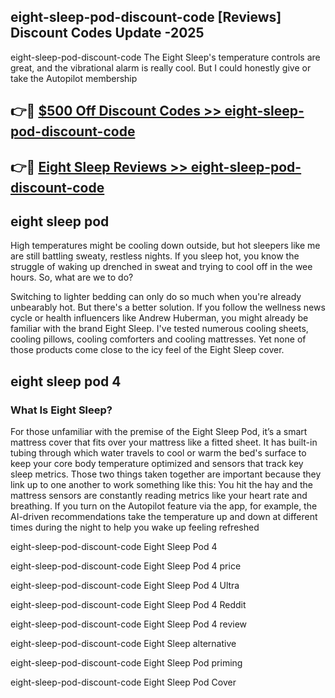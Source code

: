 ## eight-sleep-pod-discount-code [Reviews​] Discount Codes Update -2025

eight-sleep-pod-discount-code The Eight Sleep's temperature controls are great, and the vibrational alarm is really cool. But I could honestly give or take the Autopilot membership

## 👉🔴 [$500 Off Discount Codes >> eight-sleep-pod-discount-code](http://download.freeplayer.one?title=eight-sleep-pod-discount-code&ref=18-ES)

## 👉🔴 [Eight Sleep Reviews >> eight-sleep-pod-discount-code](http://download.freeplayer.one?title=eight-sleep-pod-discount-code&ref=18-ES)

## eight sleep pod

High temperatures might be cooling down outside, but hot sleepers like me are still battling sweaty, restless nights. If you sleep hot, you know the struggle of waking up drenched in sweat and trying to cool off in the wee hours. So, what are we to do?

Switching to lighter bedding can only do so much when you're already unbearably hot. But there's a better solution. If you follow the wellness news cycle or health influencers like Andrew Huberman, you might already be familiar with the brand Eight Sleep. I've tested numerous cooling sheets, cooling pillows, cooling comforters and cooling mattresses. Yet none of those products come close to the icy feel of the Eight Sleep cover.

## eight sleep pod 4

### What Is Eight Sleep?

For those unfamiliar with the premise of the Eight Sleep Pod, it’s a smart mattress cover that fits over your mattress like a fitted sheet. It has built-in tubing through which water travels to cool or warm the bed's surface to keep your core body temperature optimized and sensors that track key sleep metrics. Those two things taken together are important because they link up to one another to work something like this: You hit the hay and the mattress sensors are constantly reading metrics like your heart rate and breathing. If you turn on the Autopilot feature via the app, for example, the AI-driven recommendations take the temperature up and down at different times during the night to help you wake up feeling refreshed

eight-sleep-pod-discount-code Eight Sleep Pod 4

eight-sleep-pod-discount-code Eight Sleep Pod 4 price

eight-sleep-pod-discount-code Eight Sleep Pod 4 Ultra

eight-sleep-pod-discount-code Eight Sleep Pod 4 Reddit

eight-sleep-pod-discount-code Eight Sleep Pod 4 review

eight-sleep-pod-discount-code Eight Sleep alternative

eight-sleep-pod-discount-code Eight Sleep Pod priming

eight-sleep-pod-discount-code Eight Sleep Pod Cover